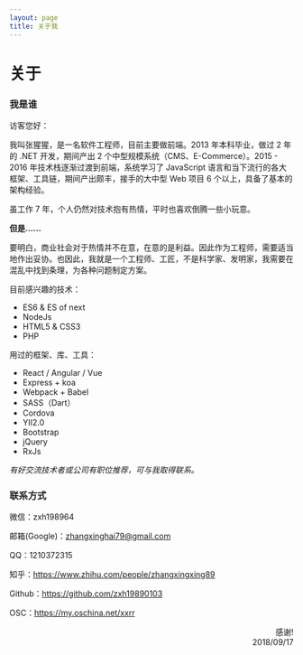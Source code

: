 ```yaml
---
layout: page
title: 关于我
---
```


# 关于

### 我是谁

访客您好：

我叫张猩猩，是一名软件工程师，目前主要做前端。2013 年本科毕业，做过 2 年的 .NET 开发，期间产出 2 个中型规模系统（CMS、E-Commerce）。2015 - 2016 年技术栈逐渐过渡到前端，系统学习了 JavaScript 语言和当下流行的各大框架、工具链，期间产出颇丰，接手的大中型 Web 项目 6 个以上，具备了基本的架构经验。

虽工作 7 年，个人仍然对技术抱有热情，平时也喜欢倒腾一些小玩意。

**但是......**

要明白，商业社会对于热情并不在意，在意的是利益。因此作为工程师，需要适当地作出妥协。也因此，我就是一个工程师、工匠，不是科学家、发明家，我需要在混乱中找到条理，为各种问题制定方案。

目前感兴趣的技术：

- ES6 & ES of next
- NodeJs
- HTML5 & CSS3
- PHP

用过的框架、库、工具：

- React / Angular / Vue
- Express + koa
- Webpack + Babel
- SASS（Dart）
- Cordova
- YII2.0
- Bootstrap
- jQuery
- RxJs

*有好交流技术者或公司有职位推荐，可与我取得联系。*

### 联系方式

微信：zxh198964

邮箱(Google)：zhangxinghai79@gmail.com

QQ：1210372315

知乎：https://www.zhihu.com/people/zhangxingxing89

Github：https://github.com/zxh19890103

OSC：https://my.oschina.net/xxrr

<p style="text-align: right">
感谢!
<br>  
2018/09/17
</p>
